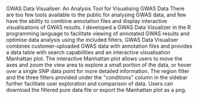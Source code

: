 GWAS Data Visualiser: An Analysis Tool for Visualising GWAS Data
There are too few tools available to the public for analysing GWAS data, and few have the ability to combine annotation files and display interactive visualisations of GWAS results. I developed a GWAS Data Visualizer in the R programming language to facilitate viewing of annotated GWAS results and optimise data analysis using the included filters.
GWAS Data Visualiser combines customer-uploaded GWAS data with annotation files and provides a data table with search capabilities and an interactive visualisation Manhattan plot. The interactive Manhattan plot allows users to move the axes and zoom the view area to explore a small portion of the data, or hover over a single SNP data point for more detailed information. The region filter and the three filters provided under the "conditions" column in the sidebar further facilitate user exploration and comparison of data. Users can download the filtered pure data file or export the Manhattan plot as a png.

